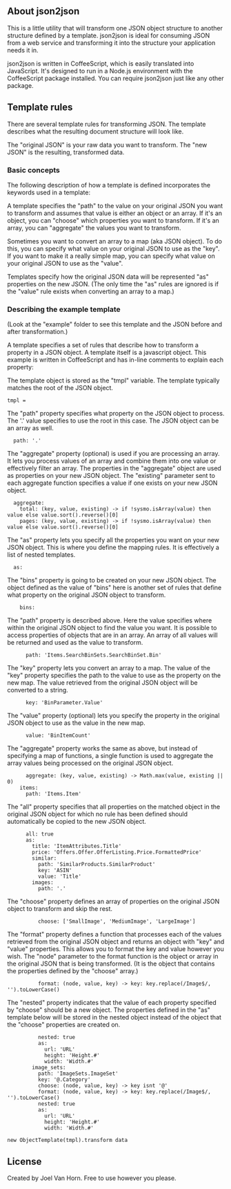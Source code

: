 
## About json2json

This is a little utility that will transform one JSON object structure to another structure defined by a template. 
json2json is ideal for consuming JSON from a web service and transforming it into the structure your application needs it in. 

json2json is written in CoffeeScript, which is easily translated into JavaScript. 
It's designed to run in a Node.js environment with the CoffeeScript package installed. 
You can require json2json just like any other package. 

## Template rules

There are several template rules for transforming JSON. 
The template describes what the resulting document structure will look like. 

The "original JSON" is your raw data you want to transform. 
The "new JSON" is the resulting, transformed data.

### Basic concepts

The following description of how a template is defined incorporates the keywords used in a template: 

A template specifies the "path" to the value on your original JSON you want to transform 
and assumes that value is either an object or an array. 
If it's an object, you can "choose" which properties you want to transform.
If it's an array, you can "aggregate" the values you want to transform. 

Sometimes you want to convert an array to a map (aka JSON object). 
To do this, you can specify what value on your original JSON to use as the "key". 
If you want to make it a really simple map, 
you can specify what value on your original JSON to use as the "value". 

Templates specify how the original JSON data will be represented "as" properties on the new JSON. 
(The only time the "as" rules are ignored is if the "value" rule exists 
when converting an array to a map.) 

### Describing the example template

(Look at the "example" folder to see this template and the JSON before and after transformation.) 

A template specifies a set of rules that describe how to transform a property in a JSON object. 
A template itself is a javascript object. 
This example is written in CoffeeScript and has in-line comments to explain each property: 

The template object is stored as the "tmpl" variable. 
The template typically matches the root of the JSON object. 

    tmpl = 
    
The "path" property specifies what property on the JSON object to process. 
The '.' value specifies to use the root in this case. 
The JSON object can be an array as well. 

      path: '.' 
      
The "aggregate" property (optional) is used if you are processing an array. 
It lets you process values of an array and combine them into one value or effectively filter an array. 
The properties in the "aggregate" object are used as properties on your new JSON object. 
The "existing" parameter sent to each aggregate function specifies a value if one exists on your new JSON object. 

      aggregate:  
        total: (key, value, existing) -> if !sysmo.isArray(value) then value else value.sort().reverse()[0] 
        pages: (key, value, existing) -> if !sysmo.isArray(value) then value else value.sort().reverse()[0] 

The "as" property lets you specify all the properties you want on your new JSON object. 
This is where you define the mapping rules. 
It is effectively a list of nested templates. 

      as: 

The "bins" property is going to be created on your new JSON object. 
The object defined as the value of "bins" here is another set of rules that define what property 
on the original JSON object to transform. 

        bins:  

The "path" property is described above. 
Here the value specifies where within the original JSON object to find the value you want. 
It is possible to access properties of objects that are in an array. 
An array of all values will be returned and used as the value to transform. 

          path: 'Items.SearchBinSets.SearchBinSet.Bin' 

The "key" property lets you convert an array to a map. 
The value of the "key" property specifies the path to the value to use as the property on the new map. 
The value retrieved from the original JSON object will be converted to a string. 

          key: 'BinParameter.Value' 

The "value" property (optional) lets you specify the property in the original JSON object to use as the value in the new map. 

          value: 'BinItemCount' 

The "aggregate" property works the same as above, but instead of specifying a map of functions, 
a single function is used to aggregate the array values being processed on the original JSON object.

          aggregate: (key, value, existing) -> Math.max(value, existing || 0) 
        items:  
          path: 'Items.Item' 

The "all" property specifies that all properties on the matched object in the original JSON object for which 
no rule has been defined should automatically be copied to the new JSON object.

          all: true 
          as: 
            title: 'ItemAttributes.Title' 
            price: 'Offers.Offer.OfferListing.Price.FormattedPrice' 
            similar: 
              path: 'SimilarProducts.SimilarProduct' 
              key: 'ASIN' 
              value: 'Title' 
            images: 
              path: '.' 

The "choose" property defines an array of properties on the original JSON object to transform and skip the rest. 

              choose: ['SmallImage', 'MediumImage', 'LargeImage'] 

The "format" property defines a function that processes each of the values retrieved from the original JSON object 
and returns an object with "key" and "value" properties. 
This allows you to format the key and value however you wish. 
The "node" parameter to the format function is the object or array in the original JSON that is being transformed. 
(It is the object that contains the properties defined by the "choose" array.)

              format: (node, value, key) -> key: key.replace(/Image$/, '').toLowerCase() 

The "nested" property indicates that the value of each property specified by "choose" should be a new object. 
The properties defined in the "as" template below will be stored in the nested object instead of the object that the 
"choose" properties are created on.

              nested: true 
              as: 
                url: 'URL' 
                height: 'Height.#'  
                width: 'Width.#' 
            image_sets: 
              path: 'ImageSets.ImageSet' 
              key: '@.Category' 
              choose: (node, value, key) -> key isnt '@' 
              format: (node, value, key) -> key: key.replace(/Image$/, '').toLowerCase() 
              nested: true 
              as: 
                url: 'URL' 
                height: 'Height.#' 
                width: 'Width.#' 
    
    new ObjectTemplate(tmpl).transform data 

## License

Created by Joel Van Horn. Free to use however you please.